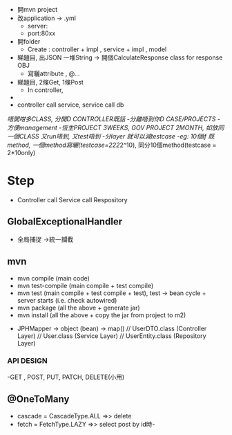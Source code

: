 - 開mvn project
- 改application -> .yml
  - server:
  -   port:80xx
-   開folder 
    -   Create : controller + impl , service + impl , model
-   睇題目, 出JSON 一堆String -> 開個CalculateResponse class for response OBJ
    -   寫曬attribute , @...
-   睇題目, 2條Get, 1條Post
    -   In controller, 
-   
-   controller call service, service call db

***唔開咁多CLASS, 分開D CONTROLLER既話
-分離唔到你D CASE/PROJECTS
-方便management 
-恆生PROJECT 3WEEKS, GOV PROJECT 2MONTH, 如放同一個CLASS 又run唔到, 又test唔到
-分layer 就可以減testcase
    -eg: 10個if 既method, 一個method寫曬(testcase=2*2*2*2^10), 同分10個method(testcase = 2*10only)

# Step
- Controller call Service call Respository

## GlobalExceptionalHandler
- 全局捕捉 ->統一攔截
  
## mvn
- mvn compile (main code)
- mvn test-compile (main compile + test compile)
- mvn test (main compile + test compile + test), test -> bean cycle + server starts (i.e. check autowired)
- mvn package (all the above + generate jar)
- mvn install (all the above + copy the jar from project to m2)

* JPHMapper -> object (bean) -> map()
  // UserDTO.class (Controller Layer)
  // User.class (Service Layer)
  // UserEntity.class (Repository Layer)

### API DESIGN
-GET , POST, PUT, PATCH, DELETE(小用)

## @OneToMany
- cascade = CascadeType.ALL =>> delete 
- fetch = FetchType.LAZY  =>> select post by id時-